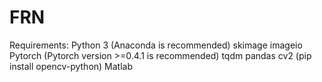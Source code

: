 # FRN 
Requirements:
    Python 3 (Anaconda is recommended)
    skimage
    imageio
    Pytorch (Pytorch version >=0.4.1 is recommended)
    tqdm
    pandas
    cv2 (pip install opencv-python)
    Matlab
